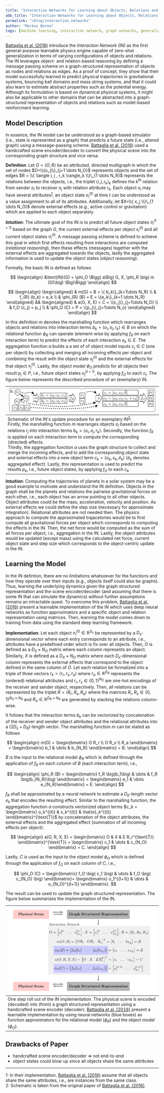 ```yaml
---
title: "Interaction Networks for Learning about Objects, Relations and Physics"
abb_title: "Interaction Networks for Learning about Objects, Relations and Physics"
permalink: "/blog/interaction_networks"
author: "Markus Borea"
tags: [machine learning, interaction network, graph networks, generalization]
---
```


[Battaglia et al. (2016)](https://arxiv.org/abs/1612.00222) introduce
the *Interaction Network (IN)* as the first general-purpose learnable
physics engine capable of zero-shot generalization in terms of varying
configurations of objects and relations. The IN leverages object- and
relation-based reasoning by defining a message passing scheme on a
graph-structured representation of objects as nodes and relations as
edges. As a proof of concept, they show that their model successfully
learned to predict physical trajectories in gravitational systems,
bouncing ball domains and mass string systems, and that it could also
learn to estimate abstract properties such as the potential energy.
Although its formulation is based on dynamical physical systems, it
might also be applicable to other domains that can be abstracted into
a graph-structured representation of objects and relations such as
model-based reinforcment learning.

## Model Description

In essence, the IN model can be understood as a graph-based simulator (i.e.,
state is represented as a graph) that predicts a future state (i.e., altered
graph) using a message-passing scheme. [Battaglia et al.
(2016)](https://arxiv.org/abs/1612.00222) used a handcrafted scene
encoder/decoder to convert the physical scene into the corresponding
graph structure and vice versa.  

**Definition**: Let $G=\langle O, R \rangle$ be an attributed, directed
multigraph in which the set of nodes $O=\\{o_j\\}_{j=1 \dots N_O}$ 
represents objects and the set of edges $R = \\{ \langle i, j , r_k
\rangle_k \\}\_{1 \dots N_R}$ represents the relations
between the objects, i.e., the triplet $\langle i,j, r_k \rangle_k$ defines the
$k^{\text{th}}$ relation from sender $o_i$ to receiver $o_j$ with relation
attribute $r_k$. Each object $o_i$ may have several
attributes<sup>[1](#myfootnote1)</sup>, an object state $o_i^{(t)}$ at
time $t$ can be understood as a value assignment to all of its
attributes. Additionally, let $X=\\{ x_j \\}\_{1 \dots N_O}$ denote
external effects (e.g., active control or gravitation) which are applied to each
object separately.  

__*Intuition*__: The ultimate goal of the IN is to predict all future
object states $o_i^{(t+1)}$ based on the graph $G$, the current
external effects per object $x_i^{(t)}$ and all current object states
$o_i^{(t)}$. A message passing scheme is defined to achieve this goal
in which first effects resulting from interactions are computed
(*relational reasoning*), then these effects (messages) together with
the external effects are aggregated towards the objects, lastly the
aggregated information is used to update the object states (*object
reasoning*).  

Formally, the basic IN is defined as follows  

$$
\begin{align}
 &\text{IN}(G) = \phi_O \Bigg( a\Big( G, X, \phi_R \big( m (G)\big) \Big)\Bigg)
\end{align}
$$

$$
\begin{align}
  \begin{aligned}
    & m(G) = B = \{ b_k\}_{k=1\dots N_R} \\
    & f_{R} (b_k) = e_k \\
    & \phi_{R} (B) = E = \{e_k\}_{k=1 \dots N_R}
  \end{aligned}
    &&
       \begin{aligned}
         & a(G, X, E) = C = \{c_j\}_{j=1\dots N_O} \\
         & f_O (c_j) = p_j \\
         & \phi_O (C) = P = \{p_j\}_{j=1\dots N_o}
       \end{aligned}
\end{align}
$$

In this definition $m$ denotes the marshalling function which rearranges objects
and relations into interaction terms $b_k= \langle o_i, o_j, r_k \rangle \in B$
on which the relational function $\phi_R$ can operate (element-wise by applying
$f_R$ on each interaction term) to predict the effects of each interaction
$e_k\in E$. The aggregation function $a$ builds a a set of of object model
inputs $c_j \in C$ (one per object) by collecting and merging all incoming
effects per object and combining the result with the object state
$o_{j}^{(t)}$ and the external effects for that object $x_j^{(t)}$. Lastly, the
object model $\phi_O$ predicts for all objects their result $p_j\in P$, i.e., future object
states $o_{j}^{(t+1)}$, by applying $f_O$ to each $c_j$. The figure
below represents the described procedure of an (exemplary) IN.

| ![Schematic of the IN's update procedure for an exemplary IN](/assets/img/01_interaction_network/IN.png "Schematic of the IN's update procedure") |
| :--         |
| Schematic of the IN's update procedure for an exemplary IN<sup>[2](#myfootnote2)</sup>:<br>Firstly, the marshalling function $m$ rearranges objects $o_i$ based on the relations $r_j$ into interaction terms $b_k = \langle o_i, o_j, r_k \rangle$. Secondly, the function $f_R$ is applied on each interaction term to compute the corresponding (directed) effects.<br>Thirdly, the aggregation function $a$ uses the graph structure to collect and merge the incoming effects, and to add the corresponding object state and external effects into a new object term $c_k = \langle o_k, x_k, \hat{e}_k \rangle$ ($\hat{e}_k$ denotes aggregated effect). Lastly, this representation is used to predict the results $p_k$, i.e., future object states, by applying $f_O$ to each $c_k$. |

__*Intuition*__: Computing the trajectories of planets in a
solar system may be a good example to motivate and understand the IN definition.
Objects in the graph shall be the planets and relations the pairwise
gravitational forces on each other, i.e., each object has an arrow pointing to
all other objects. Object attributes could be the mass, acceleration, velocity
and position.  As external effects we could define the step size (necessary for
approximate integration). Relational attributes are not needed then. The physics 
approach to compute the approximated trajacetories would be to first compute all
gravitational forces per object which corresponds to computing the effects in
the IN. Then, the net force would be computed as the sum of all forces per
object, i.e., aggregation in the IN. Lastly, the object attributes would be
updated (except mass) using the calculated net force, current object state and
step size which corresponds to the object-centric update in the IN.

## Learning the Model

In the IN defintion, there are no limitations whatsoever for the functions and
how they operate over their inputs (e.g., objects itself could also be graphs).
Thus, learning the underlying dynamics given the graph structured representation
and the scene encoder/decoder (and assuming that there is some IN that can
simulate the dynamics) without further assumptions remains an
intractable quest. To overcome this problem, [Battaglia et al.
(2016)](https://arxiv.org/abs/1612.00222) present a learnable
implementation of the IN which uses deep neural networks as function
approximators and a specific object and relation representation using matrices.
Then, learning the model comes down to training from data using the standard
deep learning framework.  

**Implementation**: Let each object $o_i^{(t)}\in \mathbb{R}^{D_s}$ be
represented by a $D_s$-dimensional vector where each entry corresponds to an
attribute, i.e., attributes have a predefined order which is fix over all
objects. Then, $O$ is defined as a $D_S \times N_O$ matrix where each column
represents an object. Similarly, $X$ is defined as a $D_X \times N_O$ matrix
where each $D_x$-dimensional column represents the external effects that
correspond to the object defined in the same column of $O$. Let each relation be
formalized into a triple of three vectors $r_k = \langle 
r_r, r_s, r_a \rangle$ where $r_a \in \mathbb{R}^{D_R}$ represents the (ordered)
relational attributes and $r_r, r_s \in \{0, 1\}^{N_O}$ 
are one-hot encodings of the receiver and sender object, respectively. Then, all
relations can be represented by the triplet $R = \langle R_r, R_s, R_a \rangle$
where the matrices $R_r, R_s \in \{0,1\}^{N_O \times N_R}$ and
$R_a \in \mathbb{R}^{D_R \times N_R}$ are generated by stacking the relations 
column-wise.

It follows that the interaction terms $b_k$ can be vectorized by concatenation of
the receiver and sender object attributes and the relational attributes into a
$(2 D_s + D_R)$-length vector. The marshalling function $m$ can be stated as
follows

$$
\begin{align}
  m(G)
  = \begin{bmatrix}  O R_r \\ O R_s \\ R_a  \end{bmatrix} = \begin{bmatrix} b_1  &
    \dots & b_{N_R} \end{bmatrix} = B.
\end{align}
$$

$B$ is the input to the relational model $\phi_R$ which is defined through the
application of $f_R$ on each column of $B$ (each interaction term), i.e.,

$$
\begin{align}
  \phi_R (B) = \begin{bmatrix} f_R \big(b_1\big) & \dots & f_R \big(b_{N_R}\big) \end{bmatrix} 
             = \begin{bmatrix} e_1 & \dots e_{N_R}\end{bmatrix}  = E.
\end{align}
$$

$f_R$ shall be approximated by a neural network to estimate a $D_E$-length vector $e_k$
that encodes the resulting effect. Similar to the marshalling function, the
aggregation function $a$ constructs vectorized object terms $c_k
= \begin{bmatrix} o_k^{(t)} & x_k^{(t)} & \hat{e}_k^{(t)} \end{bmatrix}^{\text{T}}$
by concatenation of the object attributes, the external effects and the
aggregated effect (summation of all incoming effects per object): 

$$
\begin{align}
  a(O, R, X, E) = \begin{bmatrix} O & X & E R_r^{\text{T}}
  \end{bmatrix}^{\text{T}} =
  \begin{bmatrix} c_1 & \dots & c_{N_O} \end{bmatrix} = C.
\end{align}
$$

Lastly, $C$ is used as the input to the object model $\phi_O$ which is defined
through the application of $f_O$ on each column of $C$, i.e.,

$$
  \phi_O (C) =
  \begin{bmatrix} f_O \big( c_1 \big) & \dots & f_O \big( c_{N_O} \big) \end{bmatrix}=
                                                \begin{bmatrix} o_1^{(t+1)} & \dots & o_{N_O}^{(t+1)} \end{bmatrix}.
$$

The result can be used to update the graph structured representation.
The figure below summarizes the implementation of the IN.

| ![One step roll out of the IN implementation](/assets/img/01_interaction_network/implementation.png "One step roll out of the IN implementation") |
| :--         |
| One step roll out of the IN implementation. The physical scene is encoded (decoded) into (from) a graph structured representation using a handcrafted scene encoder (decoder). [Battaglia et al. (2016)](https://arxiv.org/abs/1612.00222) present a learnable implementation by using neural networks (blue boxes) as function approximators for the relational model ($\phi_R$) and the object model ($\phi_O$). |

## Drawbacks of Paper

- handcrafted scene encoder/decoder $\Rightarrow$ not end-to-end
- object states could blow up since all objects share the same attributes

-------------------------------------------------------------------------------

<a name="myfootnote1">1</a>: In their implementation, [Battaglia et al.
(2016)](https://arxiv.org/abs/1612.00222) assume that all objects share
the same attributes, i.e., are instances from the same class.  
<a name="myfootnote2">2</a>: Schematic is taken from the original
paper of [Battaglia et al. (2016)](https://arxiv.org/abs/1612.00222).
